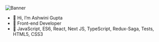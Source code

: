 ![Banner](https://res.cloudinary.com/dzmv8eurf/image/upload/v1715371045/ei0x0swat52c44mz8d9p.jpg)  



- 👋 Hi, I’m Ashwini Gupta
- 🧢 Front-end Developer
- 🔧 JavaScript, ES6, React, Next JS, TypeScript, Redux-Saga, Tests, HTML5, CSS3


<!---
Nicky4k/Nicky4k is a ✨ special ✨ repository because its `README.md` (this file) appears on your GitHub profile.
You can click the Preview link to take a look at your changes.
--->
